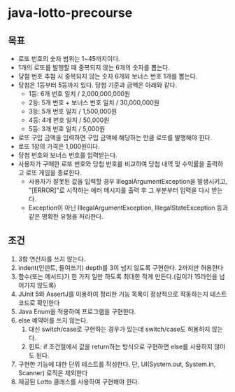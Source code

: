 # java-lotto-precourse

## 목표 

- 로또 번호의 숫자 범위는 1~45까지이다.
- 1개의 로또를 발행할 때 중복되지 않는 6개의 숫자를 뽑는다.
- 당첨 번호 추첨 시 중복되지 않는 숫자 6개와 보너스 번호 1개를 뽑는다.
- 당첨은 1등부터 5등까지 있다. 당첨 기준과 금액은 아래와 같다.
  - 1등: 6개 번호 일치 / 2,000,000,000원
  - 2등: 5개 번호 + 보너스 번호 일치 / 30,000,000원
  - 3등: 5개 번호 일치 / 1,500,000원
  - 4등: 4개 번호 일치 / 50,000원
  - 5등: 3개 번호 일치 / 5,000원
- 로또 구입 금액을 입력하면 구입 금액에 해당하는 만큼 로또를 발행해야 한다.
- 로또 1장의 가격은 1,000원이다.
- 당첨 번호와 보너스 번호를 입력받는다.
- 사용자가 구매한 로또 번호와 당첨 번호를 비교하여 당첨 내역 및 수익률을 출력하고 로또 게임을 종료한다.
  - 사용자가 잘못된 값을 입력할 경우 IllegalArgumentException을 발생시키고, "[ERROR]"로 시작하는 에러 메시지를 출력 후 그 부분부터 입력을 다시 받는다.
  - Exception이 아닌 IllegalArgumentException, IllegalStateException 등과 같은 명확한 유형을 처리한다.

## 조건
1. 3항 연산자를 쓰지 않는다.
2. indent(인덴트, 들여쓰기) depth를 3이 넘지 않도록 구현한다. 2까지만 허용한다
3. 함수(또는 메서드)가 한 가지 일만 하도록 최대한 작게 만든다.(길이가 15라인을 넘어가지 않도록)
4. JUnit 5와 AssertJ를 이용하여 정리한 기능 목록이 정상적으로 작동하는지 테스트 코드로 확인한다
5. Java Enum을 적용하여 프로그램을 구현한다.
6. else 예약어를 쓰지 않는다. 
   1. 대신 switch/case로 구현하는 경우가 있는데 switch/case도 허용하지 않는다.
   2. 힌트: if 조건절에서 값을 return하는 방식으로 구현하면 else를 사용하지 않아도 된다.
7. 구현한 기능에 대한 단위 테스트를 작성한다. 단, UI(System.out, System.in, Scanner) 로직은 제외한다
8. 제공된 Lotto 클래스를 사용하여 구현해야 한다.


